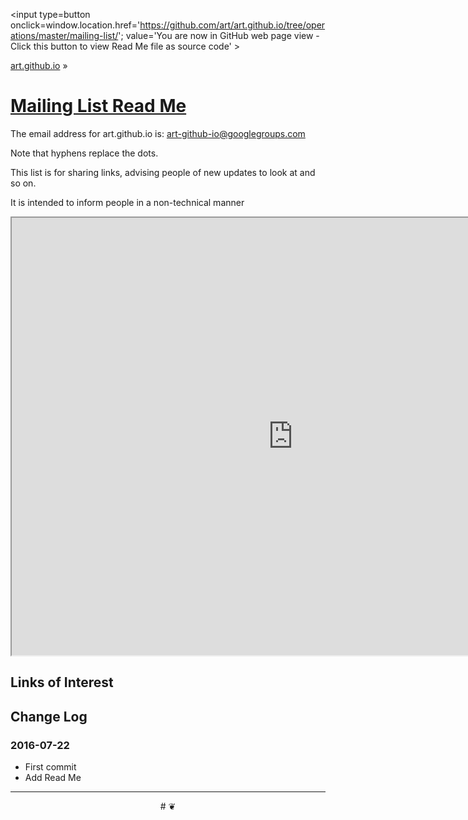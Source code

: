 <span style=display:none; >[You are now in GitHub source code view - click this link to view Read Me file as a web page]
( https://art.github.io/operations/mailing-list/index.html#readme.md "View file as a web page." ) </span>
<input type=button onclick=window.location.href='https://github.com/art/art.github.io/tree/operations/master/mailing-list/'; value='You are now in GitHub web page view - Click this button to view Read Me file as source code' >

[art.github.io]( https://art.github.io ) &raquo;

[Mailing List Read Me]( https://art.github.io/mailing-list/index.html#readme.md )
===

The email address for art.github.io is: [art-github-io@googlegroups.com]( mailto:art.github.io@googlegroups.com )

Note that hyphens replace the dots.

This list is for sharing links, advising people of new updates to look at and so on.

It is intended to inform people in a non-technical manner

<iframe id="forum_embed"
        src="https://groups.google.com/forum/embed/?place=forum/art-github-io&showsearch=true&showpopout=true&showtabs=false&parenturl=https://Art.github.io/operations/mailing-list/index.html"
        scrolling="no"
        frameborder="1"
        width="900"
        height="700">
  </iframe>


## Links of Interest


## Change Log

### 2016-07-22

* First commit
* Add Read Me


***

<center title='art.github.io ~ your 3D sunny place' >
# <a href=javascript:window.scrollTo(0,0); style=text-decoration:none; > ❦ </a>
</center>
